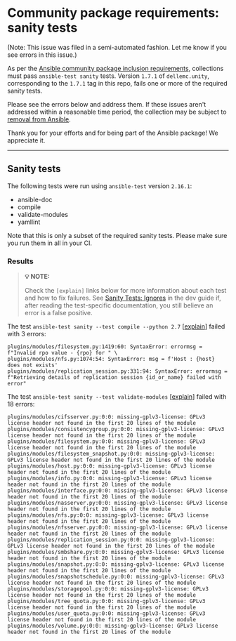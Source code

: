 # Community package requirements: sanity tests

(Note: This issue was filed in a semi-automated fashion. Let me know if you see errors in this issue.)

As per the [Ansible community package inclusion requirements][ci-testing], collections must pass `ansible-test sanity` tests. Version `1.7.1` of `dellemc.unity`, corresponding to the `1.7.1` tag in this repo, fails one or more of the required sanity tests.


Please see the errors below and address them. If these issues aren't addressed within a reasonable time period, the collection may be subject to [removal from Ansible][removal].

Thank you for your efforts and for being part of the Ansible package! We appreciate it.

---

## Sanity tests

The following tests were run using `ansible-test` version `2.16.1`:

- ansible-doc
- compile
- validate-modules
- yamllint

Note that this is only a subset of the required sanity tests. Please make sure you run them in all in your CI.

### Results

> **💡 NOTE:**
>
> Check the `[explain]` links below for more information about each test and how to fix failures.
> See [Sanity Tests: Ignores](https://docs.ansible.com/ansible/latest/dev_guide/testing/sanity/ignores.html) in the dev guide if, after reading the test-specific documentation, you still believe an error is a false positive.

The test `ansible-test sanity --test compile --python 2.7` [[explain](https://docs.ansible.com/ansible-core/2.16/dev_guide/testing/sanity/compile.html)] failed with 3 errors:

``` text
plugins/modules/filesystem.py:1419:60: SyntaxError: errormsg = f"Invalid rpo value - {rpo} for " \
plugins/modules/nfs.py:1074:54: SyntaxError: msg = f'Host : {host} does not exists'
plugins/modules/replication_session.py:331:94: SyntaxError: errormsg = f"Retrieving details of replication session {id_or_name} failed with error"
```

The test `ansible-test sanity --test validate-modules` [[explain](https://docs.ansible.com/ansible-core/2.16/dev_guide/testing/sanity/validate-modules.html)] failed with 18 errors:

``` text
plugins/modules/cifsserver.py:0:0: missing-gplv3-license: GPLv3 license header not found in the first 20 lines of the module
plugins/modules/consistencygroup.py:0:0: missing-gplv3-license: GPLv3 license header not found in the first 20 lines of the module
plugins/modules/filesystem.py:0:0: missing-gplv3-license: GPLv3 license header not found in the first 20 lines of the module
plugins/modules/filesystem_snapshot.py:0:0: missing-gplv3-license: GPLv3 license header not found in the first 20 lines of the module
plugins/modules/host.py:0:0: missing-gplv3-license: GPLv3 license header not found in the first 20 lines of the module
plugins/modules/info.py:0:0: missing-gplv3-license: GPLv3 license header not found in the first 20 lines of the module
plugins/modules/interface.py:0:0: missing-gplv3-license: GPLv3 license header not found in the first 20 lines of the module
plugins/modules/nasserver.py:0:0: missing-gplv3-license: GPLv3 license header not found in the first 20 lines of the module
plugins/modules/nfs.py:0:0: missing-gplv3-license: GPLv3 license header not found in the first 20 lines of the module
plugins/modules/nfsserver.py:0:0: missing-gplv3-license: GPLv3 license header not found in the first 20 lines of the module
plugins/modules/replication_session.py:0:0: missing-gplv3-license: GPLv3 license header not found in the first 20 lines of the module
plugins/modules/smbshare.py:0:0: missing-gplv3-license: GPLv3 license header not found in the first 20 lines of the module
plugins/modules/snapshot.py:0:0: missing-gplv3-license: GPLv3 license header not found in the first 20 lines of the module
plugins/modules/snapshotschedule.py:0:0: missing-gplv3-license: GPLv3 license header not found in the first 20 lines of the module
plugins/modules/storagepool.py:0:0: missing-gplv3-license: GPLv3 license header not found in the first 20 lines of the module
plugins/modules/tree_quota.py:0:0: missing-gplv3-license: GPLv3 license header not found in the first 20 lines of the module
plugins/modules/user_quota.py:0:0: missing-gplv3-license: GPLv3 license header not found in the first 20 lines of the module
plugins/modules/volume.py:0:0: missing-gplv3-license: GPLv3 license header not found in the first 20 lines of the module
```




[ci-testing]: https://docs.ansible.com/ansible/latest/community/collection_contributors/collection_requirements.html#ci-testing
[repo-mgmt]: https://docs.ansible.com/ansible/latest/community/collection_contributors/collection_requirements.html#repository-management
[removal]: https://github.com/ansible-collections/overview/blob/main/removal_from_ansible.rst
